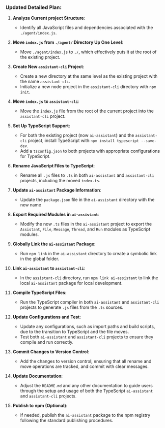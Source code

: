### Updated Detailed Plan:

1. **Analyze Current project Structure**:
   - Identify all JavaScript files and dependencies associated with the `./agent/index.js`.

2. **Move `index.js` from `./agent/` Directory Up One Level**:
   - Move `./agent/index.js` to `./`, which effectively puts it at the root of the existing project.

3. **Create New `assistant-cli` Project**:
   - Create a new directory at the same level as the existing project with the name `assistant-cli`.
   - Initialize a new node project in the `assistant-cli` directory with `npm init`.

4. **Move `index.js` to `assistant-cli`**:
   - Move the `index.js` file from the root of the current project into the `assistant-cli` project.

5. **Set Up TypeScript Support**:
   - For both the existing project (now `ai-assistant`) and the `assistant-cli` project, install TypeScript with `npm install typescript --save-dev`.
   - Add a `tsconfig.json` to both projects with appropriate configurations for TypeScript. 

6. **Rename JavaScript Files to TypeScript**:
   - Rename all `.js` files to `.ts` in both `ai-assistant` and `assistant-cli` projects, including the moved `index.ts`.

7. **Update `ai-assistant` Package Information**:
   - Update the `package.json` file in the `ai-assistant` directory with the new name 
   
8. **Export Required Modules in `ai-assistant`**:
   - Modify the now `.ts` files in the `ai-assistant` project to export the `Assistant`, `File`, `Message`, `Thread`, and `Run` modules as TypeScript modules.

9. **Globally Link the `ai-assistant` Package**:
   - Run `npm link` in the `ai-assistant` directory to create a symbolic link in the global folder.

10. **Link `ai-assistant` to `assistant-cli`**:
    - In the `assistant-cli` directory, run `npm link ai-assistant` to link the local `ai-assistant` package for local development.

11. **Compile TypeScript Files**:
    - Run the TypeScript compiler in both `ai-assistant` and `assistant-cli` projects to generate `.js` files from the `.ts` sources.

12. **Update Configurations and Test**:
    - Update any configurations, such as import paths and build scripts, due to the transition to TypeScript and the file moves.
    - Test both `ai-assistant` and `assistant-cli` projects to ensure they compile and run correctly.

13. **Commit Changes to Version Control**:
    - Add the changes to version control, ensuring that all rename and move operations are tracked, and commit with clear messages.

14. **Update Documentation**:
    - Adjust the `README.md` and any other documentation to guide users through the setup and usage of both the TypeScript `ai-assistant` and `assistant-cli` projects.

15. **Publish to npm (Optional)**:
    - If needed, publish the `ai-assistant` package to the npm registry following the standard publishing procedures.
